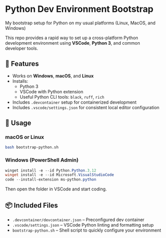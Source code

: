 # Python Dev Environment Bootstrap
My bootstrap setup for Python on my usual platforms (Linux, MacOS, and Windows)

This repo provides a rapid way to set up a cross-platform Python development environment using **VSCode**, **Python 3**, and common developer tools.

## 🔧 Features

- Works on **Windows**, **macOS**, and **Linux**
- Installs:
  - Python 3
  - VSCode with Python extension
  - Useful Python CLI tools: `black`, `ruff`, `rich`
- Includes `.devcontainer` setup for containerized development
- Includes `.vscode/settings.json` for consistent local editor configuration

## 🚀 Usage

### macOS or Linux

```bash
bash bootstrap-python.sh
```

### Windows (PowerShell Admin)

```powershell
winget install -e --id Python.Python.3.12
winget install -e --id Microsoft.VisualStudioCode
code --install-extension ms-python.python
```

Then open the folder in VSCode and start coding.

## 📦 Included Files

- `.devcontainer/devcontainer.json` – Preconfigured dev container
- `.vscode/settings.json` – VSCode Python linting and formatting setup
- `bootstrap-python.sh` – Shell script to quickly configure your environment
